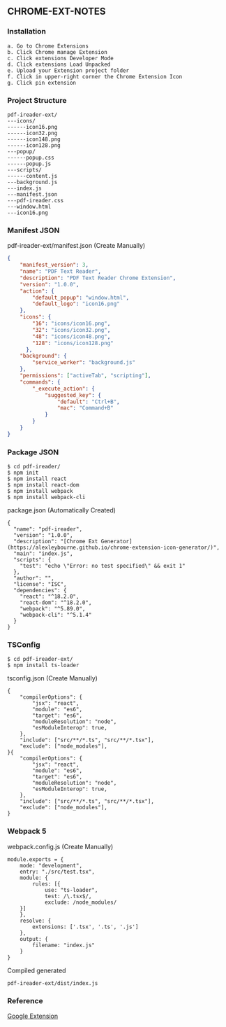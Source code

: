 ## CHROME-EXT-NOTES

### Installation
```
a. Go to Chrome Extensions
b. Click Chrome manage Extension
c. Click extensions Developer Mode
d. Click extensions Load Unpacked
e. Upload your Extension project folder
f. Click in upper-right corner the Chrome Extension Icon
g. Click pin extension
```
### Project Structure
```vim
pdf-ireader-ext/
---icons/
------icon16.png
------icon32.png
------icon148.png
------icon128.png
---popup/
------popup.css
------popup.js
---scripts/
------content.js
---background.js
---index.js
---manifest.json
---pdf-ireader.css
---window.html
---icon16.png
```
### Manifest JSON
pdf-ireader-ext/manifest.json (Create Manually)
```json
{
    "manifest_version": 3,
    "name": "PDF Text Reader",
    "description": "PDF Text Reader Chrome Extension",
    "version": "1.0.0",
    "action": {
        "default_popup": "window.html",
        "default_logo": "icon16.png"
    },
    "icons": {
        "16": "icons/icon16.png",
        "32": "icons/icon32.png",
        "48": "icons/icon48.png",
        "128": "icons/icon128.png"
      },
    "background": {
        "service_worker": "background.js"
    },
    "permissions": ["activeTab", "scripting"],
    "commands": {
        "_execute_action": {
            "suggested_key": {
                "default": "Ctrl+B",
                "mac": "Command+B"
            }
        }
    }
}

```
### Package JSON
```
$ cd pdf-ireader/
$ npm init
$ npm install react
$ npm install react-dom
$ npm install webpack
$ npm install webpack-cli
```
package.json (Automatically Created)
```
{
  "name": "pdf-ireader",
  "version": "1.0.0",
  "description": "[Chrome Ext Generator](https://alexleybourne.github.io/chrome-extension-icon-generator/)",
  "main": "index.js",
  "scripts": {
    "test": "echo \"Error: no test specified\" && exit 1"
  },
  "author": "",
  "license": "ISC",
  "dependencies": {
    "react": "^18.2.0",
    "react-dom": "^18.2.0",
    "webpack": "^5.89.0",
    "webpack-cli": "^5.1.4"
  }
}
```
### TSConfig
```
$ cd pdf-ireader-ext/
$ npm install ts-loader
```
tsconfig.json (Create Manually)
```
{
    "compilerOptions": {
        "jsx": "react",
        "module": "es6",
        "target": "es6",
        "moduleResolution": "node",
        "esModuleInterop": true,
    },
    "include": ["src/**/*.ts", "src/**/*.tsx"],
    "exclude": ["node_modules"],
}{
    "compilerOptions": {
        "jsx": "react",
        "module": "es6",
        "target": "es6",
        "moduleResolution": "node",
        "esModuleInterop": true,
    },
    "include": ["src/**/*.ts", "src/**/*.tsx"],
    "exclude": ["node_modules"],
}
```
### Webpack 5
webpack.config.js (Create Manually)
```
module.exports = {
    mode: "development",
    entry: "./src/test.tsx",
    module: {
        rules: [{
            use: "ts-loader",
            test: /\.tsx$/,
            exclude: /node_modules/
    }]
    },
    resolve: {
        extensions: ['.tsx', '.ts', '.js']
    },
    output: {
        filename: "index.js"
    }
}
```
Compiled generated
```
pdf-ireader-ext/dist/index.js
```
### Reference
[Google Extension](https://developer.chrome.com/docs/extensions/get-started/tutorial/hello-world)
